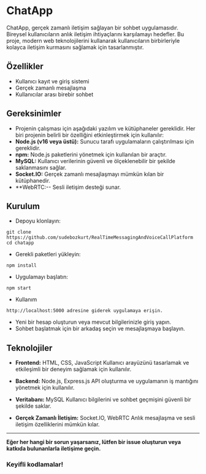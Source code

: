 # ChatApp
ChatApp, gerçek zamanlı iletişim sağlayan bir sohbet uygulamasıdır. Bireysel kullanıcıların anlık iletişim ihtiyaçlarını karşılamayı hedefler. Bu proje, modern web teknolojilerini kullanarak kullanıcıların birbirleriyle kolayca iletişim kurmasını sağlamak için tasarlanmıştır.

## Özellikler
- Kullanıcı kayıt ve giriş sistemi
- Gerçek zamanlı mesajlaşma
- Kullanıcılar arası birebir sohbet

## Gereksinimler
- Projenin çalışması için aşağıdaki yazılım ve kütüphaneler gereklidir. Her biri projenin belirli bir özelliğini etkinleştirmek için kullanılır:
- **Node.js (v16 veya üstü):** Sunucu tarafı uygulamaların çalıştırılması için gereklidir.
- **npm:** Node.js paketlerini yönetmek için kullanılan bir araçtır.
- **MySQL:** Kullanıcı verilerinin güvenli ve ölçeklenebilir bir şekilde saklanmasını sağlar.
- **Socket.IO:** Gerçek zamanlı mesajlaşmayı mümkün kılan bir kütüphanedir.
- **WebRTC:-- Sesli iletişim desteği sunar.

## Kurulum 
- Depoyu klonlayın:
  
```
git clone https://github.com/sudebozkurt/RealTimeMessagingAndVoiceCallPlatform
cd chatapp
```

- Gerekli paketleri yükleyin:
  
```
npm install
```

- Uygulamayı başlatın:
  
```
npm start
```

- Kullanım
  
```
http://localhost:5000 adresine giderek uygulamaya erişin.
```
- Yeni bir hesap oluşturun veya mevcut bilgilerinizle giriş yapın.
- Sohbet başlatmak için bir arkadaş seçin ve mesajlaşmaya başlayın.

## Teknolojiler
- **Frontend:** HTML, CSS, JavaScript
  Kullanıcı arayüzünü tasarlamak ve etkileşimli bir deneyim sağlamak için kullanılır.

- **Backend:** Node.js, Express.js
  API oluşturma ve uygulamanın iş mantığını yönetmek için kullanılır.

- **Veritabanı:** MySQL
  Kullanıcı bilgilerini ve sohbet geçmişini güvenli bir şekilde saklar.

- **Gerçek Zamanlı İletişim:** Socket.IO, WebRTC
  Anlık mesajlaşma ve sesli iletişim özelliklerini mümkün kılar.
---
**Eğer her hangi bir sorun yaşarsanız, lütfen bir issue oluşturun veya katkıda bulunanlarla iletişime geçin.**
### Keyifli kodlamalar!

